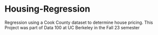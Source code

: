 # Housing-Regression
Regression using a Cook County dataset to determine house pricing. 
This Project was part of Data 100 at UC Berkeley in the Fall 23 semester
